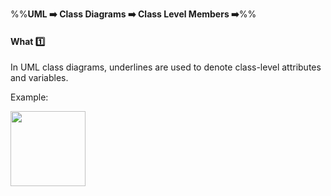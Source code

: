 <link rel="stylesheet" href="{{baseUrl}}/css/textbook.css">

<div class="website-content">

%%**UML :arrow_right: Class Diagrams :arrow_right: Class Level Members :arrow_right:**%%

#### What :one:

<div id="main">

In UML class diagrams, underlines are used to denote class-level attributes and variables.

<tip-box>

Example:

<img src="{{baseUrl}}/uml/classDiagrams/classLevelMembers/what/images/student.png" height="120" />
<p/>

</tip-box>

</div>
</div>
